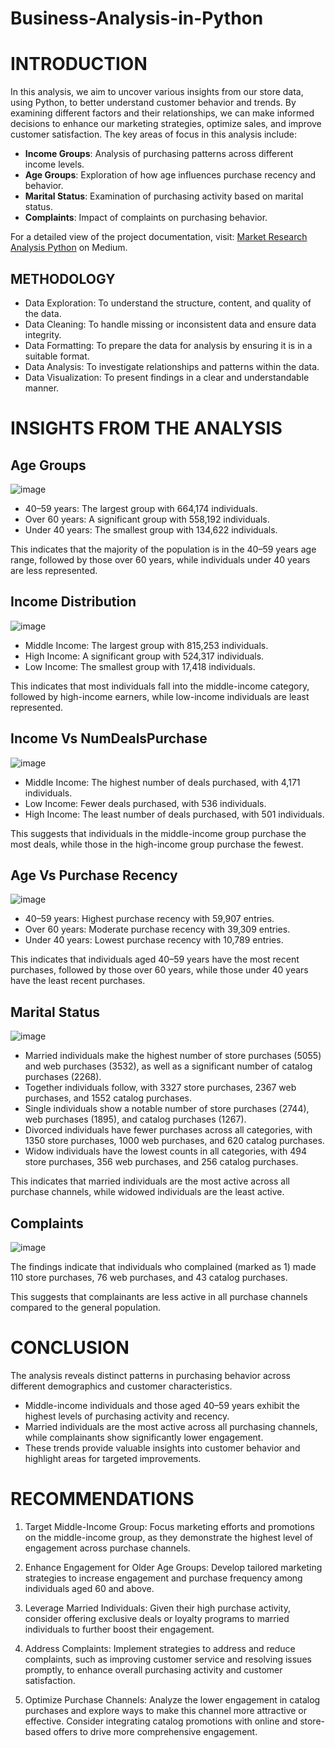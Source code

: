 # Business-Analysis-in-Python

# INTRODUCTION

In this analysis, we aim to uncover various insights from our store data, using Python, to better understand customer behavior and trends. By examining different factors and their relationships, we can make informed decisions to enhance our marketing strategies, optimize sales, and improve customer satisfaction. The key areas of focus in this analysis include:

- **Income Groups**: Analysis of purchasing patterns across different income levels.
- **Age Groups**: Exploration of how age influences purchase recency and behavior.
- **Marital Status**: Examination of purchasing activity based on marital status.
- **Complaints**: Impact of complaints on purchasing behavior.

For a detailed view of the project documentation, visit: [Market Research Analysis Python](https://medium.com/@chelagattabitha6/market-research-analysis-python-deae737c993a) on Medium.

## METHODOLOGY
- Data Exploration: To understand the structure, content, and quality of the data.
- Data Cleaning: To handle missing or inconsistent data and ensure data integrity.
- Data Formatting: To prepare the data for analysis by ensuring it is in a suitable format.
- Data Analysis: To investigate relationships and patterns within the data.
- Data Visualization: To present findings in a clear and understandable manner.

# INSIGHTS FROM THE ANALYSIS
## Age Groups

![image](https://github.com/user-attachments/assets/ca284b30-dada-4b5c-97cc-0616175a5c7e)

- 40–59 years: The largest group with 664,174 individuals.
- Over 60 years: A significant group with 558,192 individuals.
- Under 40 years: The smallest group with 134,622 individuals.

This indicates that the majority of the population is in the 40–59 years age range, followed by those over 60 years, while individuals under 40 years are less represented.

## Income Distribution

![image](https://github.com/user-attachments/assets/b76342dd-ec09-4903-8bd5-2dbdd1dab974)

- Middle Income: The largest group with 815,253 individuals.
- High Income: A significant group with 524,317 individuals.
- Low Income: The smallest group with 17,418 individuals.

This indicates that most individuals fall into the middle-income category, followed by high-income earners, while low-income individuals are least represented.

## Income Vs NumDealsPurchase

![image](https://github.com/user-attachments/assets/0316b8ed-ec8b-48ca-a936-3b7e172a4a9c)

- Middle Income: The highest number of deals purchased, with 4,171 individuals.
- Low Income: Fewer deals purchased, with 536 individuals.
- High Income: The least number of deals purchased, with 501 individuals.

This suggests that individuals in the middle-income group purchase the most deals, while those in the high-income group purchase the fewest.

## Age Vs Purchase Recency

![image](https://github.com/user-attachments/assets/528507ce-a128-470e-afc6-4d57c39742b7)

- 40–59 years: Highest purchase recency with 59,907 entries.
- Over 60 years: Moderate purchase recency with 39,309 entries.
- Under 40 years: Lowest purchase recency with 10,789 entries.

This indicates that individuals aged 40–59 years have the most recent purchases, followed by those over 60 years, while those under 40 years have the least recent purchases.

## Marital Status

![image](https://github.com/user-attachments/assets/4da7c05d-41c2-4e85-a05f-549866143de3)

- Married individuals make the highest number of store purchases (5055) and web purchases (3532), as well as a significant number of catalog purchases (2268).
- Together individuals follow, with 3327 store purchases, 2367 web purchases, and 1552 catalog purchases.
- Single individuals show a notable number of store purchases (2744), web purchases (1895), and catalog purchases (1267).
- Divorced individuals have fewer purchases across all categories, with 1350 store purchases, 1000 web purchases, and 620 catalog purchases.
- Widow individuals have the lowest counts in all categories, with 494 store purchases, 356 web purchases, and 256 catalog purchases.

This indicates that married individuals are the most active across all purchase channels, while widowed individuals are the least active.

## Complaints

![image](https://github.com/user-attachments/assets/985c30f6-e25e-4cd0-9197-e489054c5236)

The findings indicate that individuals who complained (marked as 1) made 110 store purchases, 76 web purchases, and 43 catalog purchases.

This suggests that complainants are less active in all purchase channels compared to the general population.

# CONCLUSION

The analysis reveals distinct patterns in purchasing behavior across different demographics and customer characteristics.

- Middle-income individuals and those aged 40–59 years exhibit the highest levels of purchasing activity and recency.
- Married individuals are the most active across all purchasing channels, while complainants show significantly lower engagement.
- These trends provide valuable insights into customer behavior and highlight areas for targeted improvements.

# RECOMMENDATIONS

1. Target Middle-Income Group: Focus marketing efforts and promotions on the middle-income group, as they demonstrate the highest level of engagement across purchase channels.

2. Enhance Engagement for Older Age Groups: Develop tailored marketing strategies to increase engagement and purchase frequency among individuals aged 60 and above.

3. Leverage Married Individuals: Given their high purchase activity, consider offering exclusive deals or loyalty programs to married individuals to further boost their engagement.

4. Address Complaints: Implement strategies to address and reduce complaints, such as improving customer service and resolving issues promptly, to enhance overall purchasing activity and customer satisfaction.

5. Optimize Purchase Channels: Analyze the lower engagement in catalog purchases and explore ways to make this channel more attractive or effective. Consider integrating catalog promotions with online and store-based offers to drive more comprehensive engagement.




